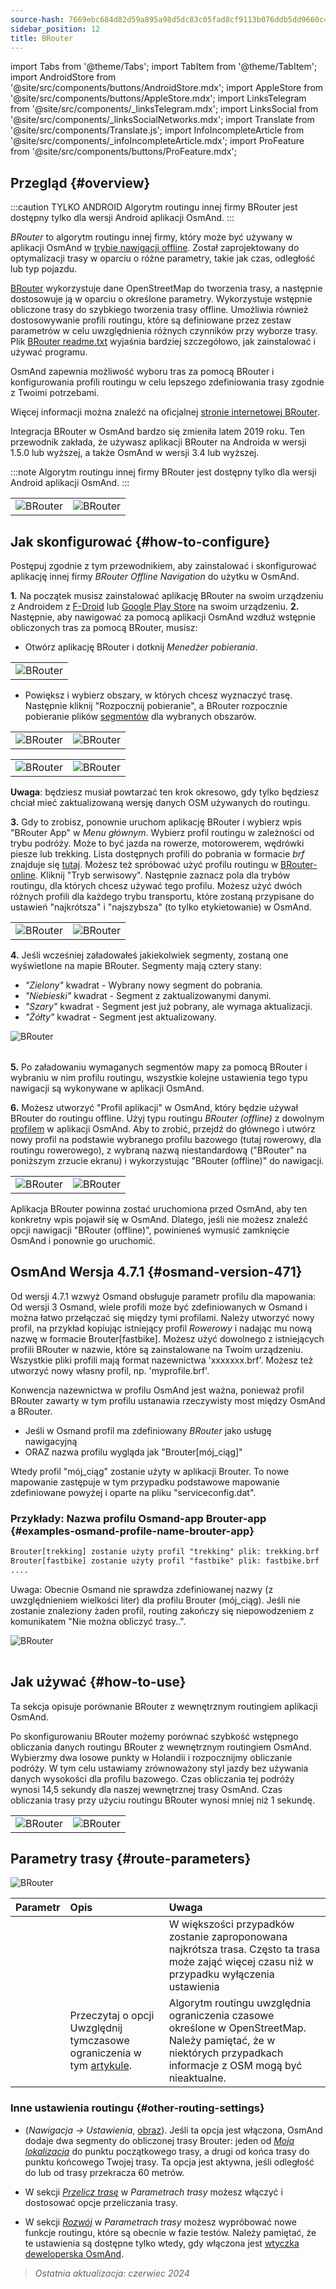 ```yaml
---
source-hash: 7669ebc684d82d59a895a98d5dc83c05fad8cf9113b076ddb5dd9660c461ce5e
sidebar_position: 12
title: BRouter
---
```

import Tabs from '@theme/Tabs';
import TabItem from '@theme/TabItem';
import AndroidStore from '@site/src/components/buttons/AndroidStore.mdx';
import AppleStore from '@site/src/components/buttons/AppleStore.mdx';
import LinksTelegram from '@site/src/components/_linksTelegram.mdx';
import LinksSocial from '@site/src/components/_linksSocialNetworks.mdx';
import Translate from '@site/src/components/Translate.js';
import InfoIncompleteArticle from '@site/src/components/_infoIncompleteArticle.mdx';
import ProFeature from '@site/src/components/buttons/ProFeature.mdx';

## Przegląd {#overview}

:::caution TYLKO ANDROID
Algorytm routingu innej firmy BRouter jest dostępny tylko dla wersji Android aplikacji OsmAnd.
:::

*BRouter* to algorytm routingu innej firmy, który może być używany w aplikacji OsmAnd w [trybie nawigacji offline](../guidance/navigation-settings.md#navigation-type). Został zaprojektowany do optymalizacji trasy w oparciu o różne parametry, takie jak czas, odległość lub typ pojazdu.

[BRouter](http://brouter.de/) wykorzystuje dane OpenStreetMap do tworzenia trasy, a następnie dostosowuje ją w oparciu o określone parametry. Wykorzystuje wstępnie obliczone trasy do szybkiego tworzenia trasy offline. Umożliwia również dostosowywanie profili routingu, które są definiowane przez zestaw parametrów w celu uwzględnienia różnych czynników przy wyborze trasy. Plik [BRouter readme.txt](http://brouter.de/brouter/readme.txt) wyjaśnia bardziej szczegółowo, jak zainstalować i używać programu.

OsmAnd zapewnia możliwość wyboru tras za pomocą BRouter i konfigurowania profili routingu w celu lepszego zdefiniowania trasy zgodnie z Twoimi potrzebami.

Więcej informacji można znaleźć na oficjalnej [stronie internetowej BRouter](http://www.brouter.de/brouter/algorithm.html).

Integracja BRouter w OsmAnd bardzo się zmieniła latem 2019 roku. Ten przewodnik zakłada, że używasz aplikacji BRouter na Androida w wersji 1.5.0 lub wyższej, a także OsmAnd w wersji 3.4 lub wyższej.

:::note
Algorytm routingu innej firmy BRouter jest dostępny tylko dla wersji Android aplikacji OsmAnd.
:::

<table class="blogimage">
    <tr>
        <td><img src={require('@site/static/img/navigation/third/BRouter_overview.png').default} alt="BRouter"/></td>
        <td><img src={require('@site/static/img/navigation/third/BRouter_overview2.png').default} alt="BRouter"/></td>
    </tr>
</table>

## Jak skonfigurować {#how-to-configure}

Postępuj zgodnie z tym przewodnikiem, aby zainstalować i skonfigurować aplikację innej firmy *BRouter Offline Navigation* do użytku w OsmAnd.

**1.** Na początek musisz zainstalować aplikację BRouter na swoim urządzeniu z Androidem z [F-Droid](https://f-droid.org/packages/btools.routingapp) lub [Google Play Store](https://play.google.com/store/apps/details?id=btools.routingapp) na swoim urządzeniu.
**2.** Następnie, aby nawigować za pomocą aplikacji OsmAnd wzdłuż wstępnie obliczonych tras za pomocą BRouter, musisz:

- Otwórz aplikację BRouter i dotknij *Menedżer pobierania*.

<table class="blogimage">
    <tr>
        <td><img src={require('@site/static/img/navigation/third/prof19.png').default} alt="BRouter"/></td>
    </tr>
</table>

- Powiększ i wybierz obszary, w których chcesz wyznaczyć trasę. Następnie kliknij "Rozpocznij pobieranie", a BRouter rozpocznie pobieranie plików [segmentów](http://brouter.de/brouter/segments4/) dla wybranych obszarów.

<table class="blogimage">
    <tr>
        <td><img src={require('@site/static/img/navigation/third/brouter-start-1.png').default} alt="BRouter"/></td>
        <td><img src={require('@site/static/img/navigation/third/brouter-start.png').default} alt="BRouter"/></td>
    </tr>
</table>

<table class="blogimage">
    <tr>
        <td><img src={require('@site/static/img/navigation/third/brouter-downl.png').default} alt="BRouter"/></td>
        <td><img src={require('@site/static/img/navigation/third/brouter-update.png').default} alt="BRouter"/></td>
    </tr>
</table>

**Uwaga**: będziesz musiał powtarzać ten krok okresowo, gdy tylko będziesz chciał mieć zaktualizowaną wersję danych OSM używanych do routingu.

**3.** Gdy to zrobisz, ponownie uruchom aplikację BRouter i wybierz wpis "BRouter App" w *Menu głównym*. Wybierz profil routingu w zależności od trybu podróży. Może to być jazda na rowerze, motorowerem, wędrówki piesze lub trekking. Lista dostępnych profili do pobrania w formacie *brf* znajduje się [tutaj](http://brouter.de/brouter/profiles2/). Możesz też spróbować użyć profilu routingu w [BRouter-online](http://brouter.de/brouter-web/).
Kliknij "Tryb serwisowy". Następnie zaznacz pola dla trybów routingu, dla których chcesz używać tego profilu. Możesz użyć dwóch różnych profili dla każdego trybu transportu, które zostaną przypisane do ustawień "najkrótsza" i "najszybsza" (to tylko etykietowanie) w OsmAnd.

<table class="blogimage">
    <tr>
        <td><img src={require('@site/static/img/navigation/third/prof18.png').default} alt="BRouter"/></td>
        <td><img src={require('@site/static/img/navigation/third/prof18a.png').default} alt="BRouter"/></td>
    </tr>
</table>

**4.** Jeśli wcześniej załadowałeś jakiekolwiek segmenty, zostaną one wyświetlone na mapie BRouter. Segmenty mają cztery stany:

- *"Zielony"* kwadrat - Wybrany nowy segment do pobrania.
- *"Niebieski"* kwadrat - Segment z zaktualizowanymi danymi.
- *"Szary"* kwadrat - Segment jest już pobrany, ale wymaga aktualizacji.
- *"Żółty"* kwadrat - Segment jest aktualizowany.

<table class="blogimage">
    <tr>
    <img src={require('@site/static/img/navigation/third/brouter-downl2.png').default} alt="BRouter"/>
    </tr>
</table>

**5.** Po załadowaniu wymaganych segmentów mapy za pomocą BRouter i wybraniu w nim profilu routingu, wszystkie kolejne ustawienia tego typu nawigacji są wykonywane w aplikacji OsmAnd.

**6.** Możesz utworzyć "Profil aplikacji" w OsmAnd, który będzie używał BRouter do routingu offline.
Użyj typu routingu *BRouter (offline)* z dowolnym [profilem](../../personal/profiles.md) w aplikacji OsmAnd. Aby to zrobić, przejdź do głównego *<Translate android="true" ids="shared_string_menu,configure_profile,navigation_profile,nav_type_hint,shared_string_offline,shared_string_external,routing_profile_broutrer"/>* i utwórz nowy profil na podstawie wybranego profilu bazowego (tutaj rowerowy, dla routingu rowerowego), z wybraną nazwą niestandardową ("BRouter" na poniższym zrzucie ekranu) i wykorzystując "BRouter (offline)" do nawigacji.

<table class="blogimage">
    <tr>
        <td><img src={require('@site/static/img/navigation/third/brouter-2.png').default} alt="BRouter"/></td>
        <td><img src={require('@site/static/img/navigation/third/brouter-3.png').default} alt="BRouter"/></td>
    </tr>
</table>

Aplikacja BRouter powinna zostać uruchomiona przed OsmAnd, aby ten konkretny wpis pojawił się w OsmAnd. Dlatego, jeśli nie możesz znaleźć opcji nawigacji "BRouter (offline)", powinieneś wymusić zamknięcie OsmAnd i ponownie go uruchomić.

## OsmAnd Wersja 4.7.1 {#osmand-version-471}

Od wersji 4.7.1 wzwyż Osmand obsługuje parametr profilu dla mapowania: Od wersji 3 Osmand, wiele profili może być zdefiniowanych w Osmand i można łatwo przełączać się między tymi profilami. Należy utworzyć nowy profil, na przykład kopiując istniejący profil *Rowerowy* i nadając mu nową nazwę w formacie Brouter[fastbike]. Możesz użyć dowolnego z istniejących profili BRouter w nazwie, które są zainstalowane na Twoim urządzeniu. Wszystkie pliki profili mają format nazewnictwa 'xxxxxxx.brf'. Możesz też utworzyć nowy własny profil, np. 'myprofile.brf'.

Konwencja nazewnictwa w profilu OsmAnd jest ważna, ponieważ profil BRouter zawarty w tym profilu ustanawia rzeczywisty most między OsmAnd a BRouter.

- Jeśli w Osmand profil ma zdefiniowany *BRouter* jako usługę nawigacyjną
- ORAZ nazwa profilu wygląda jak "Brouter[mój_ciąg]"

Wtedy profil "mój_ciąg" zostanie użyty w aplikacji Brouter. To nowe mapowanie zastępuje w tym przypadku podstawowe mapowanie zdefiniowane powyżej i oparte na pliku "serviceconfig.dat".

### Przykłady: Nazwa profilu Osmand-app Brouter-app {#examples-osmand-profile-name-brouter-app}

```xml
Brouter[trekking] zostanie użyty profil "trekking" plik: trekking.brf
Brouter[fastbike] zostanie użyty profil "fastbike" plik: fastbike.brf
....
```

Uwaga:
Obecnie Osmand nie sprawdza zdefiniowanej nazwy (z uwzględnieniem wielkości liter) dla profilu Brouter (mój_ciąg).
Jeśli nie zostanie znaleziony żaden profil, routing zakończy się niepowodzeniem z komunikatem "Nie można obliczyć trasy..".

<table class="blogimage">
    <tr>
    <img src={require('@site/static/img/navigation/third/brouter_profile.png').default} alt="BRouter"/>
    </tr>
</table>

## Jak używać {#how-to-use}

Ta sekcja opisuje porównanie BRouter z wewnętrznym routingiem aplikacji OsmAnd.

Po skonfigurowaniu BRouter możemy porównać szybkość wstępnego obliczania danych routingu BRouter z wewnętrznym routingiem OsmAnd. Wybierzmy dwa losowe punkty w Holandii i rozpocznijmy obliczanie podróży. W tym celu ustawiamy zrównoważony styl jazdy bez używania danych wysokości dla profilu bazowego. Czas obliczania tej podróży wynosi 14,5 sekundy dla naszej wewnętrznej trasy OsmAnd. Czas obliczania trasy przy użyciu routingu BRouter wynosi mniej niż 1 sekundę.

<table class="blogimage">
    <tr>
        <td><img src={require('@site/static/img/navigation/third/prof21.jpg').default} alt="BRouter"/></td>
        <td><img src={require('@site/static/img/navigation/third/prof21a.jpg').default} alt="BRouter"/></td>
    </tr>
</table>

## Parametry trasy {#route-parameters}

*<Translate android="true" ids="shared_string_menu,shared_string_navigation,shared_string_settings,routing_settings_2,route_parameters"/>*

![BRouter](@site/static/img/navigation/routing/BRouter_route_param.png)

| Parametr | Opis | Uwaga |
|:------------|:---------------|:---------------|
| *<Translate android="true" ids="fast_route_mode"/>* | <Translate android="true" ids="routing_attr_short_way_description"/> <Translate android="true" ids="fast_route_mode_descr"/> | W większości przypadków zostanie zaproponowana najkrótsza trasa. Często ta trasa może zająć więcej czasu niż w przypadku wyłączenia ustawienia |
| *<Translate android="true" ids="temporary_conditional_routing"/>* | Przeczytaj o opcji Uwzględnij tymczasowe ograniczenia w tym [artykule](../routing/osmand-routing.md#consider-temporary-limitations). | Algorytm routingu uwzględnia ograniczenia czasowe określone w OpenStreetMap. Należy pamiętać, że w niektórych przypadkach informacje z OSM mogą być nieaktualne. |

### Inne ustawienia routingu {#other-routing-settings}

- ***<Translate android="true" ids="calculate_osmand_route_without_internet"/>*** (*Nawigacja → Ustawienia*, [obraz](../routing/online-routing.md#online-routing-setting)). Jeśli ta opcja jest włączona, OsmAnd dodaje dwa segmenty do obliczonej trasy Brouter: jeden od *[Moja lokalizacja](../../map/interact-with-map.md#my-location-and-zoom)* do punktu początkowego trasy, a drugi od końca trasy do punktu końcowego Twojej trasy. Ta opcja jest aktywna, jeśli odległość do lub od trasy przekracza 60 metrów.

- W sekcji [*Przelicz trasę*](../../navigation/guidance/navigation-settings.md#recalculate-route) w *Parametrach trasy* możesz włączyć i dostosować opcje przeliczania trasy.

- W sekcji [*Rozwój*](../guidance/navigation-settings.md#development-settings) w *Parametrach trasy* możesz wypróbować nowe funkcje routingu, które są obecnie w fazie testów. Należy pamiętać, że te ustawienia są dostępne tylko wtedy, gdy włączona jest [wtyczka deweloperska OsmAnd](../../plugins/development.md).

> *Ostatnia aktualizacja: czerwiec 2024*